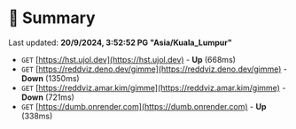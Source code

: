 # 📖 Summary
Last updated: **20/9/2024, 3:52:52 PG "Asia/Kuala_Lumpur"**

- `GET` [https://hst.ujol.dev](https://hst.ujol.dev) - **Up** (668ms)
- `GET` [https://reddviz.deno.dev/gimme](https://reddviz.deno.dev/gimme) - **Down** (1350ms)
- `GET` [https://reddviz.amar.kim/gimme](https://reddviz.amar.kim/gimme) - **Down** (721ms)
- `GET` [https://dumb.onrender.com](https://dumb.onrender.com) - **Up** (338ms)
